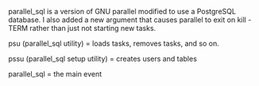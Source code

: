 parallel_sql is a version of GNU parallel modified to use a PostgreSQL database. I also added a new argument that causes parallel to exit on kill -TERM rather than just not starting new tasks.

psu (parallel_sql utility) = loads tasks, removes tasks, and so on.

pssu (parallel_sql setup utility) = creates users and tables

parallel_sql = the main event
